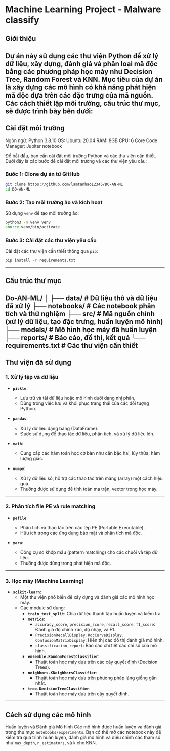 # Machine Learning Project - Malware classify

## Giới thiệu
Dự án này sử dụng các thư viện Python để xử lý dữ liệu, xây dựng, đánh giá và phân loại mã độc bằng các phương pháp học máy như Decision Tree, Random Forest và KNN. Mục tiêu của dự án là xây dựng các mô hình có khả năng phát hiện mã độc dựa trên các đặc trưng của mã nguồn. 
Các cách thiết lập môi trường, cấu trúc thư mục, sẽ được trình bày bên dưới:
---

## Cài đặt môi trường

Ngôn ngữ: Python 3.8.10
OS: Ubuntu 20.04
RAM: 8GB
CPU: 6 Core
Code Manager: Jupiter notebook

Để bắt đầu, bạn cần cài đặt môi trường Python và các thư viện cần thiết. Dưới đây là các bước để cài đặt môi trường và các thư viện yêu cầu:

### Bước 1: Clone dự án từ GitHub
```bash
git clone https://github.com/lamtanhao12345/DO-AN-ML
cd DO-AN-ML
```
### Bước 2: Tạo môi trường ảo và kích hoạt
Sử dụng `venv` để tạo môi trường ảo:
```bash
python3 -m venv venv
source venv/bin/activate
```
### Bước 3: Cài đặt các thư viện yêu cầu
Cài đặt các thư viện cần thiết thông qua `pip`:
```bash
pip install -r requirements.txt
```
---
## Cấu trúc thư mục
Do-AN-ML/
│
├── data/                 # Dữ liệu thô và dữ liệu đã xử lý
├── notebooks/            # Các notebook phân tích và thử nghiệm
├── src/                  # Mã nguồn chính (xử lý dữ liệu, tạo đặc trưng, huấn luyện mô hình)
├── models/               # Mô hình học máy đã huấn luyện
├── reports/              # Báo cáo, đồ thị, kết quả
└── requirements.txt      # Các thư viện cần thiết
---
## **Thư viện đã sử dụng**
### **1. Xử lý tệp và dữ liệu**
- **`pickle`**:
  - Lưu trữ và tải dữ liệu hoặc mô hình dưới dạng nhị phân.
  - Dùng trong việc lưu và khôi phục trạng thái của các đối tượng Python.

- **`pandas`**:
  - Xử lý dữ liệu dạng bảng (DataFrame).
  - Được sử dụng để thao tác dữ liệu, phân tích, và xử lý dữ liệu lớn.

- **`math`**:
  - Cung cấp các hàm toán học cơ bản như căn bậc hai, lũy thừa, hàm lượng giác.

- **`numpy`**:
  - Xử lý dữ liệu số, hỗ trợ các thao tác trên mảng (array) một cách hiệu quả.
  - Thường được sử dụng để tính toán ma trận, vector trong học máy.

---

### **2. Phân tích file PE và rule matching**
- **`pefile`**:
  - Phân tích và thao tác trên các tệp PE (Portable Executable).
  - Hữu ích trong các ứng dụng bảo mật và phân tích mã độc.

- **`yara`**:
  - Công cụ so khớp mẫu (pattern matching) cho các chuỗi và tệp dữ liệu.
  - Thường được dùng trong phát hiện mã độc.

---

### **3. Học máy (Machine Learning)**
- **`scikit-learn`**:
  - Một thư viện phổ biến để xây dựng và đánh giá các mô hình học máy.
  - Các module sử dụng:
    - **`train_test_split`**: Chia dữ liệu thành tập huấn luyện và kiểm tra.
    - **`metrics`**:
      - `accuracy_score`, `precision_score`, `recall_score`, `f1_score`: Đánh giá độ chính xác, độ nhạy, và F1.
      - `PrecisionRecallDisplay`, `RocCurveDisplay`, `ConfusionMatrixDisplay`: Hiển thị các đồ thị đánh giá mô hình.
      - `classification_report`: Báo cáo chi tiết các chỉ số của mô hình.
    - **`ensemble.RandomForestClassifier`**:
      - Thuật toán học máy dựa trên các cây quyết định (Decision Trees).
    - **`neighbors.KNeighborsClassifier`**:
      - Thuật toán học máy dựa trên phương pháp láng giềng gần nhất.
    - **`tree.DecisionTreeClassifier`**:
      - Thuật toán học máy dựa trên cây quyết định.

---

## **Cách sử dụng các mô hình**
Huấn luyện và Đánh giá Mô hình
Các mô hình được huấn luyện và đánh giá trong thư mục `notebooks/experiments`. Bạn có thể mở các notebook này để kiểm tra quá trình huấn luyện, đánh giá mô hình và điều chỉnh các tham số như `max_depth`, `n_estimators`, và `k` cho KNN.

